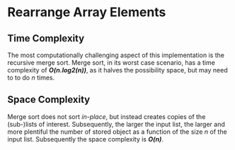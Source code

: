 # Rearrange Array Elements

## Time Complexity
The most computationally challenging aspect of this implementation is the recursive merge sort. Merge sort, in its worst case scenario, has a time complexity of ***O(n.log2(n))***, as it halves the possibility space, but may need to to do *n* times.

## Space Complexity
Merge sort does not sort *in-place*, but instead creates copies of the (sub-)lists of interest. Subsequently, the larger the input list, the larger and more plentiful the number of stored object as a function of the size *n* of the input list. Subsequently the space complexity is ***O(n)***.